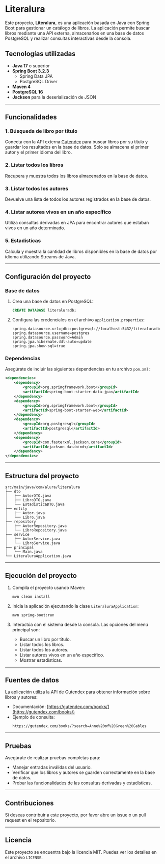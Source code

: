 # Literalura

Este proyecto, **Literalura**, es una aplicación basada en Java con Spring Boot para gestionar un catálogo de libros. La aplicación permite buscar libros mediante una API externa, almacenarlos en una base de datos PostgreSQL y realizar consultas interactivas desde la consola.

## Tecnologías utilizadas

- **Java 17** o superior
- **Spring Boot 3.2.3**
  - Spring Data JPA
  - PostgreSQL Driver
- **Maven 4**
- **PostgreSQL 16**
- **Jackson** para la deserialización de JSON

---

## Funcionalidades

### 1. Búsqueda de libro por título
Conecta con la API externa [Gutendex](https://gutendex.com/books/) para buscar libros por su título y guardar los resultados en la base de datos. Solo se almacena el primer autor y el primer idioma del libro.

### 2. Listar todos los libros
Recupera y muestra todos los libros almacenados en la base de datos.

### 3. Listar todos los autores
Devuelve una lista de todos los autores registrados en la base de datos.

### 4. Listar autores vivos en un año específico
Utiliza consultas derivadas en JPA para encontrar autores que estaban vivos en un año determinado.

### 5. Estadísticas
Calcula y muestra la cantidad de libros disponibles en la base de datos por idioma utilizando Streams de Java.

---

## Configuración del proyecto

### Base de datos

1. Crea una base de datos en PostgreSQL:
   ```sql
   CREATE DATABASE literaluradb;
   ```
2. Configura las credenciales en el archivo `application.properties`:

   ```properties
   spring.datasource.url=jdbc:postgresql://localhost:5432/literaluradb
   spring.datasource.username=postgres
   spring.datasource.password=Admin
   spring.jpa.hibernate.ddl-auto=update
   spring.jpa.show-sql=true
   ```

### Dependencias
Asegúrate de incluir las siguientes dependencias en tu archivo `pom.xml`:

```xml
<dependencies>
    <dependency>
        <groupId>org.springframework.boot</groupId>
        <artifactId>spring-boot-starter-data-jpa</artifactId>
    </dependency>
    <dependency>
        <groupId>org.springframework.boot</groupId>
        <artifactId>spring-boot-starter-web</artifactId>
    </dependency>
    <dependency>
        <groupId>org.postgresql</groupId>
        <artifactId>postgresql</artifactId>
    </dependency>
    <dependency>
        <groupId>com.fasterxml.jackson.core</groupId>
        <artifactId>jackson-databind</artifactId>
    </dependency>
</dependencies>
```

---

## Estructura del proyecto

```plaintext
src/main/java/com/alura/literalura
├── dto
│   ├── AutorDTO.java
│   ├── LibroDTO.java
│   └── EstadisticaDTO.java
├── entity
│   ├── Autor.java
│   └── Libro.java
├── repository
│   ├── AutorRepository.java
│   └── LibroRepository.java
├── service
│   ├── AutorService.java
│   └── LibroService.java
├── principal
│   └── Main.java
└── LiteraluraApplication.java
```

---

## Ejecución del proyecto

1. Compila el proyecto usando Maven:
   ```bash
   mvn clean install
   ```

2. Inicia la aplicación ejecutando la clase `LiteraluraApplication`:
   ```bash
   mvn spring-boot:run
   ```

3. Interactúa con el sistema desde la consola. Las opciones del menú principal son:
   - Buscar un libro por título.
   - Listar todos los libros.
   - Listar todos los autores.
   - Listar autores vivos en un año específico.
   - Mostrar estadísticas.

---

## Fuentes de datos
La aplicación utiliza la API de Gutendex para obtener información sobre libros y autores:
- Documentación: [https://gutendex.com/books/](https://gutendex.com/books/)
- Ejemplo de consulta:
  ```plaintext
  https://gutendex.com/books/?search=Anne%20of%20Green%20Gables
  ```

---

## Pruebas

Asegúrate de realizar pruebas completas para:
- Manejar entradas inválidas del usuario.
- Verificar que los libros y autores se guarden correctamente en la base de datos.
- Probar las funcionalidades de las consultas derivadas y estadísticas.

---

## Contribuciones
Si deseas contribuir a este proyecto, por favor abre un issue o un pull request en el repositorio.

---

## Licencia
Este proyecto se encuentra bajo la licencia MIT. Puedes ver los detalles en el archivo `LICENSE`.


 
